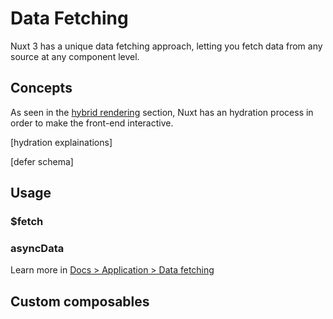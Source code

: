 # Data Fetching

Nuxt 3 has a unique data fetching approach, letting you fetch data from any source at any component level.

## Concepts

As seen in the [hybrid rendering](/concepts/hybrid-rendering) section, Nuxt has an hydration process in order to make the front-end interactive.

\[hydration explainations\]

\[defer schema\]

## Usage

### $fetch

### asyncData

Learn more in [Docs > Application > Data fetching](/docs/app/data-fetching)

## Custom composables
